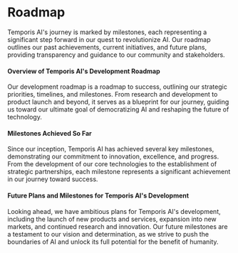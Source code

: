 # Roadmap

Temporis AI's journey is marked by milestones, each representing a significant step forward in our quest to revolutionize AI. Our roadmap outlines our past achievements, current initiatives, and future plans, providing transparency and guidance to our community and stakeholders.

#### Overview of Temporis AI's Development Roadmap

Our development roadmap is a roadmap to success, outlining our strategic priorities, timelines, and milestones. From research and development to product launch and beyond, it serves as a blueprint for our journey, guiding us toward our ultimate goal of democratizing AI and reshaping the future of technology.

#### Milestones Achieved So Far

Since our inception, Temporis AI has achieved several key milestones, demonstrating our commitment to innovation, excellence, and progress. From the development of our core technologies to the establishment of strategic partnerships, each milestone represents a significant achievement in our journey toward success.

#### Future Plans and Milestones for Temporis AI's Development

Looking ahead, we have ambitious plans for Temporis AI's development, including the launch of new products and services, expansion into new markets, and continued research and innovation. Our future milestones are a testament to our vision and determination, as we strive to push the boundaries of AI and unlock its full potential for the benefit of humanity.

